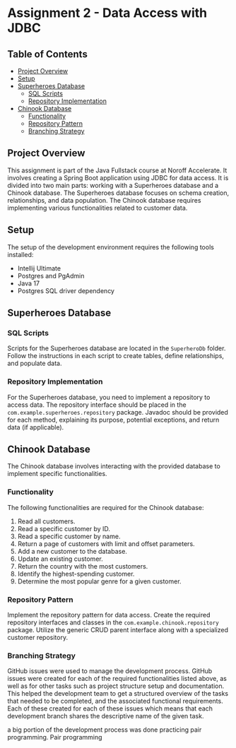 # Assignment 2 - Data Access with JDBC 

## Table of Contents

- [Project Overview](#project-overview)
- [Setup](#setup)
- [Superheroes Database](#superheroes-database)
    - [SQL Scripts](#sql-scripts)
    - [Repository Implementation](#repository-implementation)
- [Chinook Database](#chinook-database)
    - [Functionality](#functionality)
    - [Repository Pattern](#repository-pattern)
    - [Branching Strategy](#branching-strategy)


## Project Overview

This assignment is part of the Java Fullstack course at Noroff Accelerate. It involves creating a Spring Boot application using JDBC for data access. It is divided into two main parts: working with a Superheroes database and a Chinook database. The Superheroes database focuses on schema creation, relationships, and data population. The Chinook database requires implementing various functionalities related to customer data.

## Setup

The setup of the development environment requires the following tools installed:

- Intellij Ultimate
- Postgres and PgAdmin
- Java 17
- Postgres SQL driver dependency

## Superheroes Database

### SQL Scripts

Scripts for the Superheroes database are located in the `SuperheroDb` folder. Follow the instructions in each script to create tables, define relationships, and populate data.

### Repository Implementation

For the Superheroes database, you need to implement a repository to access data. The repository interface should be placed in the `com.example.superheroes.repository` package. Javadoc should be provided for each method, explaining its purpose, potential exceptions, and return data (if applicable).

## Chinook Database

The Chinook database involves interacting with the provided database to implement specific functionalities.

### Functionality

The following functionalities are required for the Chinook database:

1. Read all customers.
2. Read a specific customer by ID.
3. Read a specific customer by name.
4. Return a page of customers with limit and offset parameters.
5. Add a new customer to the database.
6. Update an existing customer.
7. Return the country with the most customers.
8. Identify the highest-spending customer.
9. Determine the most popular genre for a given customer.

### Repository Pattern

Implement the repository pattern for data access. Create the required repository interfaces and classes in the `com.example.chinook.repository` package. Utilize the generic CRUD parent interface along with a specialized customer repository.

### Branching Strategy

GitHub issues were used to manage the development process.
GitHub issues were created for each of the required functionalities listed above, as well as for other tasks such as project structure setup and documentation.  This helped the development team to get a structured overview of the tasks that needed to be completed, and the associated functional requirements.
Each of these created for each of these issues which means that each development branch shares the descriptive name of the given task.


a big portion of the development process was done practicing pair programming. Pair programming




